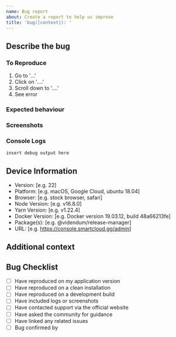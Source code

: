 ```yaml
---
name: Bug report
about: Create a report to help us improve
title: 'bug([context]): '
---
```


<!-- Please use [context] in title to describe the package related to this issue.
Valid options are; Release, Label, Variable, Installer
context example: bug(installer): {your title here}
-->

## Describe the bug

<!-- A clear and concise description of what the bug is. -->

### To Reproduce

<!-- Steps to reproduce the behaviour:-->

1. Go to '...'
2. Click on '....'
3. Scroll down to '....'
4. See error

### Expected behaviour

<!-- A clear and concise description of what you expected to happen. -->

### Screenshots

### Console Logs

<!-- Please [set the `ACTIONS_RUNNER_DEBUG` secret to `true` to enable debug logging](https://help.github.com/en/actions/configuring-and-managing-workflows/managing-a-workflow-run#enabling-debug-logging), rerun the labeler workflow, and paste the output below: -->

```
insert debug output here
```

## Device Information

<!-- Please delete all information not relivent-->
- Version: [e.g. 22]
- Platform: [e.g. macOS, Google Cloud, ubuntu 18.04]
- Browser: [e.g. stock browser, safari]
- Node Version: [e.g. v16.8.0]
- Yarn Version: [e.g. v1.22.4]
- Docker Version: [e.g. Docker version 19.03.12, build 48a66213fe]
- Package(s): [e.g. @videndum/release-manager]
- URL: [e.g. https://console.smartcloud.gg/admin]

## Additional context

<!-- Add any other context about the problem here. -->

## Bug Checklist

<!-- Please be honest here; we don't mind if you haven't done all these steps; however, we need to know where has been tested and how extensively we need to test it ourselves.

We would appreciate it if you could maintain this section cleanly and clearly. If someone confirms your bug, add them to the "Bug confirmed by" section. Our bot will automatically detect if you have enough users confirmed to tag this bug as "Bug - Confirmed".
-->

- [ ] Have reproduced on my application version
- [ ] Have reproduced on a clean installation
- [ ] Have reproduced on a development build
- [ ] Have included logs or screenshots
- [ ] Have contacted support via the official website
- [ ] Have asked the community for guidance
- [ ] Have linked any related issues
- [ ] Bug confirmed by <!--@yourusername & @friendsusername-->
